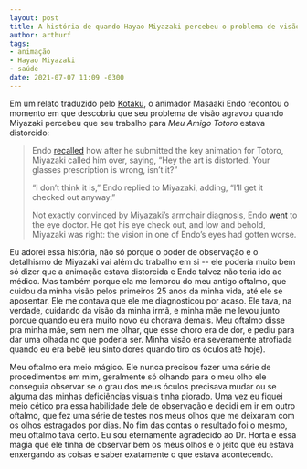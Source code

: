 ```yaml
---
layout: post
title: A história de quando Hayao Miyazaki percebeu o problema de visão de um de seus animadores
author: arthurf
tags:
- animação
- Hayao Miyazaki
- saúde
date: 2021-07-07 11:09 -0300
---
```

Em um relato traduzido pelo [Kotaku](https://kotaku.com/animator-recalls-hayao-miyazakis-power-of-observation-1847241863), o animador Masaaki Endo recontou o momento em que descobriu que seu problema de visão agravou quando Miyazaki percebeu que seu trabalho para *Meu Amigo Totoro* estava distorcido:

> Endo [recalled](https://twitter.com/T35endou/status/1411465265980706816) how after he submitted the key animation for Totoro, Miyazaki called him over, saying, “Hey the art is distorted. Your glasses prescription is wrong, isn’t it?”
>
> “I don’t think it is,” Endo replied to Miyazaki, adding, “I’ll get it checked out anyway.”
>
> Not exactly convinced by Miyazaki’s armchair diagnosis, Endo [went](https://twitter.com/T35endou/status/1411466536649252868) to the eye doctor. He got his eye check out, and low and behold, Miyazaki was right: the vision in one of Endo’s eyes had gotten worse.

Eu adorei essa história, não só porque o poder de observação e o detalhismo de Miyazaki vai além do trabalho em si -- ele poderia muito bem só dizer que a animação estava distorcida e Endo talvez não teria ido ao médico. Mas também porque ela me lembrou do meu antigo oftalmo, que cuidou da minha visão pelos primeiros 25 anos da minha vida, até ele se aposentar. Ele me contava que ele me diagnosticou por acaso. Ele tava, na verdade, cuidando da visão da minha irmã, e minha mãe me levou junto porque quando eu era muito novo eu chorava demais. Meu oftalmo disse pra minha mãe, sem nem me olhar, que esse choro era de dor, e pediu para dar uma olhada no que poderia ser. Minha visão era severamente atrofiada quando eu era bebê (eu sinto dores quando tiro os óculos até hoje).

Meu oftalmo era meio mágico. Ele nunca precisou fazer uma série de procedimentos em mim, geralmente só olhando para o meu olho ele conseguia observar se o grau dos meus óculos precisava mudar ou se alguma das minhas deficiências visuais tinha piorado. Uma vez eu fiquei meio cético pra essa habilidade dele de observação e decidi em ir em outro oftalmo, que fez uma série de testes nos meus olhos que me deixaram com os olhos estragados por dias. No fim das contas o resultado foi o mesmo, meu oftalmo tava certo. Eu sou eternamente agradecido ao Dr. Horta e essa magia que ele tinha de observar bem os meus olhos e o jeito que eu estava enxergando as coisas e saber exatamente o que estava acontecendo.
